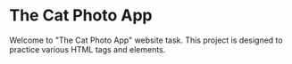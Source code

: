 # The Cat Photo App
Welcome to "The Cat Photo App" website task. This project is designed to practice various HTML tags and elements.
